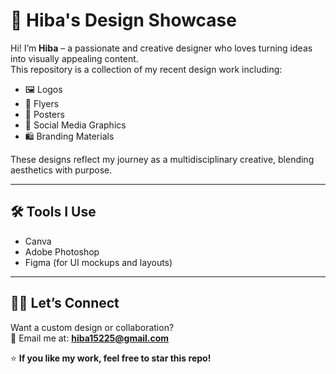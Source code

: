 # 🎨 Hiba's Design Showcase

Hi! I’m **Hiba** – a passionate and creative designer who loves turning ideas into visually appealing content.  
This repository is a collection of my recent design work including:

- 🖼️ Logos  
- 📢 Flyers  
- 📃 Posters  
- 📱 Social Media Graphics  
- 🛍️ Branding Materials  

These designs reflect my journey as a multidisciplinary creative, blending aesthetics with purpose.

---



## 🛠 Tools I Use

- Canva   
- Adobe Photoshop  
- Figma (for UI mockups and layouts)

---



## 🙋‍♀️ Let’s Connect

Want a custom design or collaboration?  
📧 Email me at: **hiba15225@gmail.com**  

⭐ **If you like my work, feel free to star this repo!**
